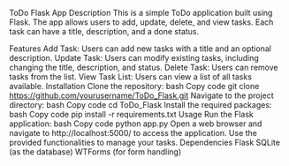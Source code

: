 ToDo Flask App
Description
This is a simple ToDo application built using Flask. The app allows users to add, update, delete, and view tasks. Each task can have a title, description, and a done status.

Features
Add Task: Users can add new tasks with a title and an optional description.
Update Task: Users can modify existing tasks, including changing the title, description, and status.
Delete Task: Users can remove tasks from the list.
View Task List: Users can view a list of all tasks available.
Installation
Clone the repository:
bash
Copy code
git clone https://github.com/yourusername/ToDo_Flask.git
Navigate to the project directory:
bash
Copy code
cd ToDo_Flask
Install the required packages:
bash
Copy code
pip install -r requirements.txt
Usage
Run the Flask application:
bash
Copy code
python app.py
Open a web browser and navigate to http://localhost:5000/ to access the application.
Use the provided functionalities to manage your tasks.
Dependencies
Flask
SQLite (as the database)
WTForms (for form handling)
